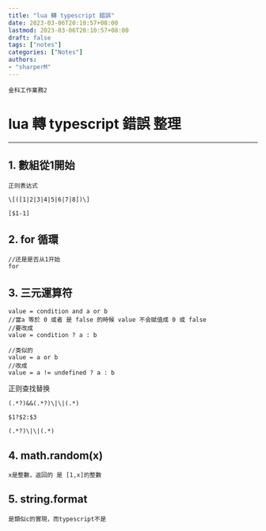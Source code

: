 ```yaml
---
title: "lua 轉 typescript 錯誤"
date: 2023-03-06T20:10:57+08:00
lastmod: 2023-03-06T20:10:57+08:00
draft: false
tags: ["notes"]
categories: ["Notes"]
authors:
- "sharperM"
---
```


    金科工作業務2
# lua 轉 typescript 錯誤 整理

---



## 1. 數組從1開始

    正则表达式
    
    \[([1|2|3|4|5|6|7|8])\]
    
    [$1-1]

## 2. for 循環

    //还是是否从1开始
    for 


## 3. 三元運算符 

    value = condition and a or b
    //當a 等於 0 或者 是 false 的時候 value 不会赋值成 0 或 false
    //要改成 
    value = condition ? a : b

    //类似的
    value = a or b
    //改成
    value = a != undefined ? a : b

  

正则查找替换 

    (.*?)&&(.*?)\|\|(.*)

    $1?$2:$3

    (.*?)\|\|(.*)




## 4. math.random(x)  
    x是整數，返回的 是 [1,x]的整數

## 5. string.format 
    是類似c的實現，而typescript不是